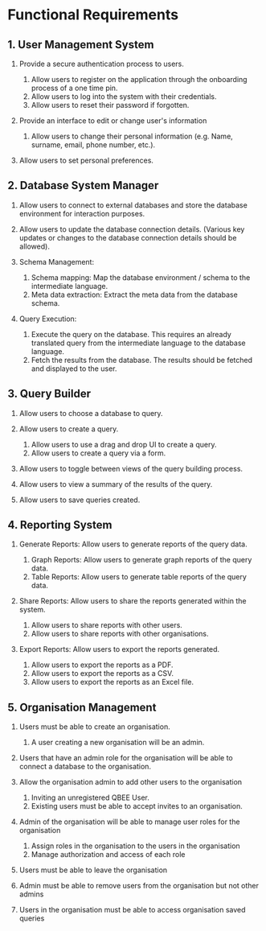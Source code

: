 # Functional Requirements

## 1. User Management System

1. Provide a secure authentication process to users.
   1. Allow users to register on the application through the onboarding process of a one time pin.
   2. Allow users to log into the system with their credentials.
   3. Allow users to reset their password if forgotten.

2. Provide an interface to edit or change user's information
   1. Allow users to change their personal information (e.g. Name, surname, email, phone number, etc.).

3. Allow users to set personal preferences.

## 2. Database System Manager

1. Allow users to connect to external databases and store the database environment for interaction purposes.

2. Allow users to update the database connection details. (Various key updates or changes to the database connection details should be allowed).

3. Schema Management:
   1. Schema mapping: Map the database environment / schema to the intermediate language.
   2. Meta data extraction: Extract the meta data from the database schema.

4. Query Execution:
   1. Execute the query on the database. This requires an already translated query from the intermediate language to the database language.
   2. Fetch the results from the database. The results should be fetched and displayed to the user.

## 3. Query Builder

1. Allow users to choose a database to query.

2. Allow users to create a query.
   1. Allow users to use a drag and drop UI to create a query.
   2. Allow users to create a query via a form.

3. Allow users to toggle between views of the query building process.

4. Allow users to view a summary of the results of the query.

5. Allow users to save queries created.

## 4. Reporting System

1. Generate Reports: Allow users to generate reports of the query data.
   1. Graph Reports: Allow users to generate graph reports of the query data.
   2. Table Reports: Allow users to generate table reports of the query data.

2. Share Reports: Allow users to share the reports generated within the system.
   1. Allow users to share reports with other users.
   2. Allow users to share reports with other organisations.
   
3. Export Reports: Allow users to export the reports generated.
   1. Allow users to export the reports as a PDF.
   2. Allow users to export the reports as a CSV.
   3. Allow users to export the reports as an Excel file.

## 5. Organisation Management

1. Users must be able to create an organisation.
    1. A user creating a new organisation will be an admin.

2. Users that have an admin role for the organisation will be able to connect a database to the organisation.

3. Allow the organisation admin to add other users to the organisation
    1. Inviting an unregistered QBEE User.
    2. Existing users must be able to accept invites to an organisation.

4. Admin of the organisation will be able to manage user roles for the organisation
    1. Assign roles in the organisation to the users in the organisation
    2. Manage authorization and access of each role

5. Users must be able to leave the organisation

6. Admin must be able to remove users from the organisation but not other admins

7. Users in the organisation must be able to access organisation saved queries
